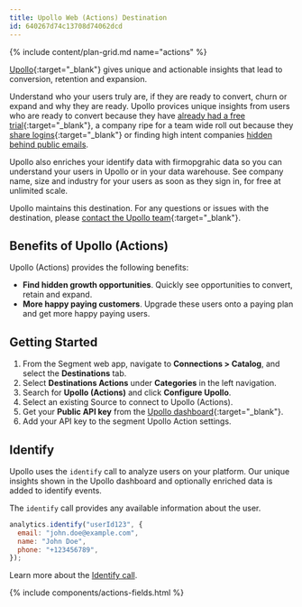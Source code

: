 ```yaml
---
title: Upollo Web (Actions) Destination
id: 640267d74c13708d74062dcd
---
```


{% include content/plan-grid.md name="actions" %}

[Upollo](https://upollo.ai?utm_source=segmentio&utm_medium=docs&utm_campaign=partners){:target="\_blank"} gives unique and actionable insights that lead to conversion, retention and expansion.

Understand who your users truly are, if they are ready to convert, churn or expand and why they are ready. Upollo provices unique insights from users who are ready to convert because they have [already had a free trial](https://upollo.ai/blog/turn-repeated-trials-into-growth?utm_source=segmentio&utm_medium=docs&utm_campaign=partners){:target="\_blank"}, a company ripe for a team wide roll out because they [share logins](https://upollo.ai/blog/grow-by-understanding-account-sharing?utm_source=segmentio&utm_medium=docs&utm_campaign=partners){:target="\_blank"} or finding high intent companies [hidden behind public emails](https://upollo.ai/blog/hidden-goldmine-public-emails).

Upollo also enriches your identify data with firmopgrahic data so you can understand your users in Upollo or in your data warehouse. See company name, size and industry for your users as soon as they sign in, for free at unlimited scale.

Upollo maintains this destination. For any questions or issues with the destination, please [contact the Upollo team](https://upollo.ai/contact?utm_source=segmentio&utm_medium=docs&utm_campaign=partners){:target="\_blank"}.

## Benefits of Upollo (Actions)

Upollo (Actions) provides the following benefits:

- **Find hidden growth opportunities**. Quickly see opportunities to convert, retain and expand.
- **More happy paying customers**. Upgrade these users onto a paying plan and get more happy paying users.

## Getting Started

1. From the Segment web app, navigate to **Connections > Catalog**, and select the **Destinations** tab.
2. Select **Destinations Actions** under **Categories** in the left navigation.
3. Search for **Upollo (Actions)** and click **Configure Upollo**.
4. Select an existing Source to connect to Upollo (Actions).
5. Get your **Public API key** from the [Upollo dashboard](https://upollo.ai/app/settings/access-and-keys?utm_source=segmentio&utm_medium=docs&utm_campaign=partners){:target="\_blank"}.
6. Add your API key to the segment Upollo Action settings.

## Identify

Upollo uses the `identify` call to analyze users on your platform. Our unique insights shown in the Upollo dashboard and optionally enriched data is added to identify events.

The `identify` call provides any available information about the user.

```js
analytics.identify("userId123", {
  email: "john.doe@example.com",
  name: "John Doe",
  phone: "+123456789",
});
```

Learn more about the [Identify call](/docs/connections/spec/identify/).

{% include components/actions-fields.html %}
